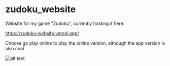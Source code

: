 # zudoku_website
Website for my game "Zudoku", currently hosting it here:

https://zudoku-website.vercel.app/

Choose go play online to play the online version, although the app version is also cool.

![alt text](api/static/images/images2.png)